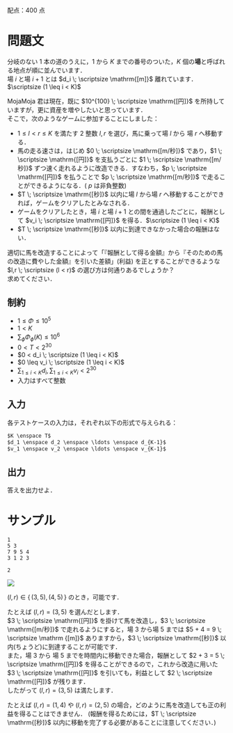 配点：$400$ 点

問題文
=====
分岐のない $1$ 本の道のうえに，$1$ から $K$ までの番号のついた，$K$ 個の**場**と呼ばれる地点が順に並んでいます．  
場 $i$ と場 $i+1$ とは $d_i \; \scriptsize \mathrm{[m]}$ 離れています． $\scriptsize (1 \leq i < K)$

MojaMoja 君は現在，既に $10^{100} \; \scriptsize \mathrm{[円]}$ を所持していますが，更に資産を増やしたいと思っています．  
そこで，次のようなゲームに参加することにしました：  
- $1 \leq l < r \leq K$ を満たす $2$ 整数 $l, r$ を選び，馬に乗って場 $l$ から 場 $r$ へ移動する．  
- 馬の走る速さは，はじめ $0 \; \scriptsize \mathrm{[m/秒]}$ であり，$1 \; \scriptsize \mathrm{[円]}$ を支払うごとに $1 \; \scriptsize \mathrm{[m/秒]}$ ずつ速く走れるように改造できる．すなわち，$p \; \scriptsize \mathrm{[円]}$ を払うことで $p \; \scriptsize \mathrm{[m/秒]}$ で走ることができるようになる．( $p$ は非負整数)  
- $T \; \scriptsize \mathrm{[秒]}$ 以内に場 $l$ から場 $r$ へ移動することができれば，ゲームをクリアしたとみなされる．  
- ゲームをクリアしたとき，場 $i$ と場 $i+1$ との間を通過したごとに，報酬として $v_i \; \scriptsize \mathrm{[円]}$ を得る．$\scriptsize (1 \leq i < K)$
- $T \; \scriptsize \mathrm{[秒]}$ 以内に到達できなかった場合の報酬はない．

適切に馬を改造することによって「『報酬として得る金額』から『そのための馬の改造に費やした金額』を引いた差額」(利益) を正とすることができるような $l,r \; \scriptsize (l < r)$ の選び方は何通りあるでしょうか？  
求めてください．

制約
-----
- $1 \leq \Phi \leq 10^5$
- $1 < K$  
- $\sum_{\phi} \Phi_{\phi}(K) \leq 10^6$
- $0 < T < 2^{30}$  
- $0 < d_i \; \scriptsize (1 \leq i < K)$
- $0 \leq v_i \; \scriptsize (1 \leq i < K)$
- $\displaystyle \sum_{1 \leq i < K} d_i, \displaystyle \sum_{1 \leq i < K} v_i < 2^{30}$
- 入力はすべて整数

入力
-----
各テストケースの入力は，それぞれ以下の形式で与えられる：
```md
$K \enspace T$  
$d_1 \enspace d_2 \enspace \ldots \enspace d_{K-1}$  
$v_1 \enspace v_2 \enspace \ldots \enspace v_{K-1}$

```

出力
-----
答えを出力せよ．  

サンプル
=====
```入力例1
1
5 3
7 9 5 4
3 1 2 3

```
```出力例1
2

```
![](https://user-images.githubusercontent.com/64454054/223932555-eb0270cf-b1eb-4d68-af93-fbde7a3ca9a2.png)

$(l, r) \in \{\, (3, 5), (4, 5) \, \}$ のとき，可能です．

たとえば $(l, r) = (3, 5)$ を選んだとします．  
$3 \; \scriptsize \mathrm{[円]}$ を掛けて馬を改造し，$3 \; \scriptsize \mathrm{[m/秒]}$ で走れるようにすると，場 $3$ から場 $5$ までは $5 + 4 = 9 \; \scriptsize \mathrm {[m]}$ ありますから，$3 \; \scriptsize \mathrm{[秒]}$ 以内(ちょうど)に到達することが可能です．  
また，場 $3$ から 場 $5$ までを時間内に移動できた場合，報酬として $2 + 3 = 5 \; \scriptsize \mathrm{[円]}$ を得ることができるので，これから改造に用いた $3 \; \scriptsize \mathrm{[円]}$ を引いても，利益として $2 \; \scriptsize \mathrm{[円]}$ が残ります．  
したがって $(l, r) = (3, 5)$ は満たします．

たとえば $(l, r) = (1, 4)$ や $(l, r) = (2, 5)$ の場合，どのように馬を改造しても正の利益を得ることはできません．
(報酬を得るためには，$T \; \scriptsize \mathrm{[秒]}$ 以内に移動を完了する必要があることに注意してください．)
